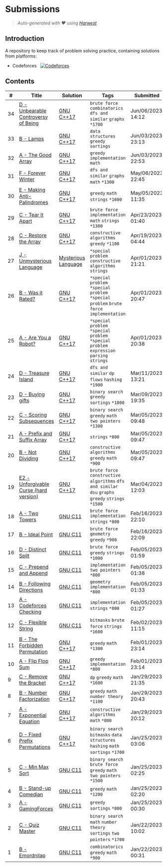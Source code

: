 Submissions
======================
> *Auto-generated with ❤ using [Harwest](https://github.com/nileshsah/harwest-tool)*

## Introduction

A repository to keep track of problem solving practice, containing solutions from platforms:
* Codeforces &nbsp; [![Codeforces](https://run.kaist.ac.kr/badges/codeforces/wackyIndian.svg)](https://codeforces.com/profile/wackyIndian)


## Contents

| # | Title | Solution | Tags | Submitted |
|---| ----- | -------- | ---- | --------- |
34 | [D - Unbearable Controversy of Being](https://codeforces.com/contest/489/problem/D) | [GNU C++17](./codeforces/489/D.cpp) | `brute force` `combinatorics` `dfs and similar` `graphs` `*1700` | Jun/06/2023 14:12 | 
33 | [B - Lamps](https://codeforces.com/contest/1839/problem/B) | [GNU C++17](./codeforces/1839/B.cpp) | `data structures` `greedy` `sortings` | Jun/03/2023 23:13 | 
32 | [A - The Good Array](https://codeforces.com/contest/1839/problem/A) | [GNU C++17](./codeforces/1839/A.cpp) | `greedy` `implementation` `math` | Jun/03/2023 22:53 | 
31 | [F - Forever Winter](https://codeforces.com/contest/1829/problem/F) | [GNU C++17](./codeforces/1829/F.cpp) | `dfs and similar` `graphs` `math` `*1300` | May/06/2023 22:45 | 
30 | [E - Making Anti-Palindromes](https://codeforces.com/contest/1822/problem/E) | [GNU C++17](./codeforces/1822/E.cpp) | `greedy` `math` `strings` `*1600` | May/05/2023 11:35 | 
29 | [C - Tear It Apart](https://codeforces.com/contest/1821/problem/C) | [GNU C++17](./codeforces/1821/C.cpp) | `brute force` `implementation` `math` `strings` `*1300` | Apr/23/2023 01:40 | 
28 | [C - Restore the Array](https://codeforces.com/contest/1811/problem/C) | [GNU C++17](./codeforces/1811/C.cpp) | `constructive algorithms` `greedy` `*1100` | Apr/19/2023 04:44 | 
27 | [J - Unmysterious Language](https://codeforces.com/contest/1812/problem/J) | [Mysterious Language](./codeforces/1812/J.txt) | `*special problem` `constructive algorithms` `strings` | Apr/01/2023 21:21 | 
26 | [B - Was it Rated?](https://codeforces.com/contest/1812/problem/B) | [GNU C++17](./codeforces/1812/B.cpp) | `*special problem` `*special problem` `*special problem` `brute force` `implementation` | Apr/01/2023 20:47 | 
25 | [A - Are You a Robot?](https://codeforces.com/contest/1812/problem/A) | [GNU C++17](./codeforces/1812/A.cpp) | `*special problem` `*special problem` `*special problem` `expression parsing` `strings` | Apr/01/2023 20:38 | 
24 | [D - Treasure Island](https://codeforces.com/contest/1214/problem/D) | [GNU C++17](./codeforces/1214/D.cpp) | `dfs and similar` `dp` `flows` `hashing` `*1900` | Mar/11/2023 13:21 | 
23 | [D - Buying gifts](https://codeforces.com/contest/1802/problem/D) | [GNU C++17](./codeforces/1802/D.cpp) | `binary search` `greedy` `sortings` `*1800` | Mar/09/2023 19:35 | 
22 | [C - Scoring Subsequences](https://codeforces.com/contest/1794/problem/C) | [GNU C++17](./codeforces/1794/C.cpp) | `binary search` `greedy` `math` `two pointers` `*1300` | Mar/05/2023 09:48 | 
21 | [A - Prefix and Suffix Array](https://codeforces.com/contest/1794/problem/A) | [GNU C++17](./codeforces/1794/A.cpp) | `strings` `*800` | Mar/05/2023 09:47 | 
20 | [B - Not Dividing](https://codeforces.com/contest/1794/problem/B) | [GNU C++17](./codeforces/1794/B.cpp) | `constructive algorithms` `greedy` `math` `*900` | Mar/05/2023 09:47 | 
19 | [E2 - Unforgivable Curse (hard version)](https://codeforces.com/contest/1800/problem/E2) | [GNU C++17](./codeforces/1800/E2.cpp) | `brute force` `constructive algorithms` `dfs and similar` `dsu` `graphs` `greedy` `strings` `*1500` | Mar/04/2023 12:03 | 
18 | [A - Two Towers](https://codeforces.com/contest/1795/problem/A) | [GNU C11](./codeforces/1795/A.cpp) | `brute force` `implementation` `strings` `*800` | Feb/16/2023 22:10 | 
17 | [B - Ideal Point](https://codeforces.com/contest/1795/problem/B) | [GNU C11](./codeforces/1795/B.cpp) | `brute force` `geometry` `greedy` `*900` | Feb/16/2023 22:09 | 
16 | [D - Distinct Split](https://codeforces.com/contest/1791/problem/D) | [GNU C11](./codeforces/1791/D.cpp) | `brute force` `greedy` `strings` `*1000` | Feb/05/2023 01:59 | 
15 | [C - Prepend and Append](https://codeforces.com/contest/1791/problem/C) | [GNU C11](./codeforces/1791/C.cpp) | `implementation` `two pointers` `*800` | Feb/05/2023 01:38 | 
14 | [B - Following Directions](https://codeforces.com/contest/1791/problem/B) | [GNU C11](./codeforces/1791/B.cpp) | `geometry` `implementation` `*800` | Feb/05/2023 01:33 | 
13 | [A - Codeforces Checking](https://codeforces.com/contest/1791/problem/A) | [GNU C11](./codeforces/1791/A.cpp) | `implementation` `strings` `*800` | Feb/05/2023 01:27 | 
12 | [C - Flexible String](https://codeforces.com/contest/1778/problem/C) | [GNU C11](./codeforces/1778/C.cpp) | `bitmasks` `brute force` `strings` `*1600` | Feb/02/2023 11:15 | 
11 | [B - The Forbidden Permutation](https://codeforces.com/contest/1778/problem/B) | [GNU C++17](./codeforces/1778/B.cpp) | `greedy` `math` `*1300` | Feb/01/2023 23:14 | 
10 | [A - Flip Flop Sum](https://codeforces.com/contest/1778/problem/A) | [GNU C++17](./codeforces/1778/A.cpp) | `greedy` `implementation` `*800` | Feb/01/2023 23:14 | 
9 | [C - Remove the Bracket](https://codeforces.com/contest/1787/problem/C) | [GNU C++17](./codeforces/1787/C.cpp) | `dp` `greedy` `math` `*1600` | Jan/29/2023 21:35 | 
8 | [B - Number Factorization](https://codeforces.com/contest/1787/problem/B) | [GNU C++17](./codeforces/1787/B.cpp) | `greedy` `math` `number theory` `*1100` | Jan/29/2023 20:43 | 
7 | [A - Exponential Equation](https://codeforces.com/contest/1787/problem/A) | [GNU C++17](./codeforces/1787/A.cpp) | `constructive algorithms` `math` `*800` | Jan/29/2023 20:12 | 
6 | [D - Fixed Prefix Permutations](https://codeforces.com/contest/1792/problem/D) | [GNU C++17](./codeforces/1792/D.cpp) | `binary search` `bitmasks` `data structures` `hashing` `math` `sortings` `*1700` | Jan/25/2023 03:06 | 
5 | [C - Min Max Sort](https://codeforces.com/contest/1792/problem/C) | [GNU C11](./codeforces/1792/C.cpp) | `binary search` `brute force` `greedy` `math` `two pointers` `*1500` | Jan/25/2023 02:25 | 
4 | [B - Stand-up Comedian](https://codeforces.com/contest/1792/problem/B) | [GNU C11](./codeforces/1792/B.cpp) | `greedy` `math` `*1200` | Jan/25/2023 02:20 | 
3 | [A - GamingForces](https://codeforces.com/contest/1792/problem/A) | [GNU C11](./codeforces/1792/A.cpp) | `greedy` `sortings` `*800` | Jan/25/2023 00:30 | 
2 | [C - Quiz Master](https://codeforces.com/contest/1777/problem/C) | [GNU C11](./codeforces/1777/C.cpp) | `binary search` `math` `number theory` `sortings` `two pointers` `*1700` | Jan/22/2023 10:02 | 
1 | [B - Emordnilap](https://codeforces.com/contest/1777/problem/B) | [GNU C11](./codeforces/1777/B.cpp) | `combinatorics` `greedy` `math` `*900` | Jan/22/2023 00:31 | 